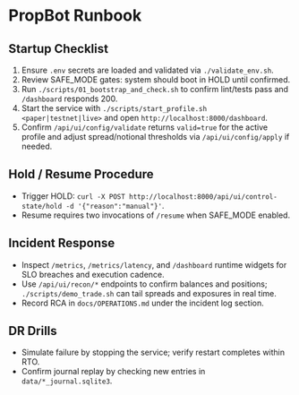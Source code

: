 # PropBot Runbook

## Startup Checklist
1. Ensure `.env` secrets are loaded and validated via `./validate_env.sh`.
2. Review SAFE_MODE gates: system should boot in HOLD until confirmed.
3. Run `./scripts/01_bootstrap_and_check.sh` to confirm lint/tests pass and `/dashboard` responds 200.
4. Start the service with `./scripts/start_profile.sh <paper|testnet|live>` and open `http://localhost:8000/dashboard`.
5. Confirm `/api/ui/config/validate` returns `valid=true` for the active profile and adjust spread/notional thresholds via `/api/ui/config/apply` if needed.

## Hold / Resume Procedure
- Trigger HOLD: `curl -X POST http://localhost:8000/api/ui/control-state/hold -d '{"reason":"manual"}'`.
- Resume requires two invocations of `/resume` when SAFE_MODE enabled.

## Incident Response
- Inspect `/metrics`, `/metrics/latency`, and `/dashboard` runtime widgets for SLO breaches and execution cadence.
- Use `/api/ui/recon/*` endpoints to confirm balances and positions; `./scripts/demo_trade.sh` can tail spreads and exposures in real time.
- Record RCA in `docs/OPERATIONS.md` under the incident log section.

## DR Drills
- Simulate failure by stopping the service; verify restart completes within RTO.
- Confirm journal replay by checking new entries in `data/*_journal.sqlite3`.

